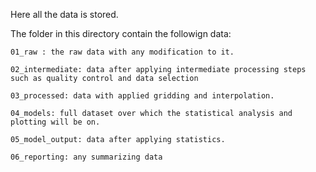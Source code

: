 Here all the data is stored.

The folder in this directory contain the followign data:

    01_raw : the raw data with any modification to it.
    
    02_intermediate: data after applying intermediate processing steps such as quality control and data selection
    
    03_processed: data with applied gridding and interpolation. 
    
    04_models: full dataset over which the statistical analysis and plotting will be on.
    
    05_model_output: data after applying statistics.
    
    06_reporting: any summarizing data 
